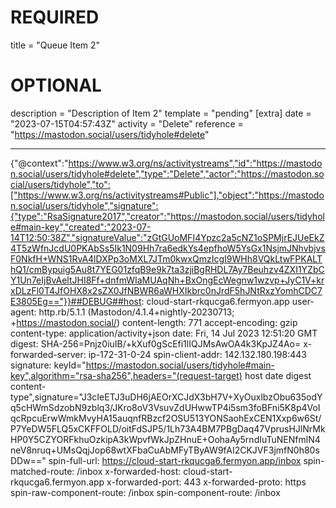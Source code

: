 
# REQUIRED
title = "Queue Item 2"
# OPTIONAL
description = "Description of Item 2"
template = "pending"
[extra]
date = "2023-07-15T04:57:43Z"
activity = "Delete"
reference = "https://mastodon.social/users/tidyhole#delete"

---
{"@context":"https://www.w3.org/ns/activitystreams","id":"https://mastodon.social/users/tidyhole#delete","type":"Delete","actor":"https://mastodon.social/users/tidyhole","to":["https://www.w3.org/ns/activitystreams#Public"],"object":"https://mastodon.social/users/tidyhole","signature":{"type":"RsaSignature2017","creator":"https://mastodon.social/users/tidyhole#main-key","created":"2023-07-14T12:50:38Z","signatureValue":"zGtGUoMFI4Ypzc2a5cNZ1oSPMjrEJUeEkZ4T5zWfnJcdU0PKAbSs5Ik1N09Hh7ra6edkYs4epfhoW5YsGx1NsjmJNhvbjvsF0NkfH+WNS1RvA4lDXPp3oMXL7JTm0kwxQmzIcgI9WHh8VQkLtwFPKALThQ1/cmBypuig5Au8t7YEG01zfqB9e9k7ta3zjiBgRHDL7Ay7Beuhzv4ZXI1YZbCY1Un7eIjBvAeltJHI8Ff+dnfmWIaMUAqNh+BxOngEcWegnw1wzvp+JyC1V+krxDLzFl0T4JfOHX8x2sZX0JfNBWR6aWHXIkbrc0nJrdF5hJNtRxzYomhCDC7E3805Eg=="}}##DEBUG##host: cloud-start-rkqucga6.fermyon.app
user-agent: http.rb/5.1.1 (Mastodon/4.1.4+nightly-20230713; +https://mastodon.social/)
content-length: 771
accept-encoding: gzip
content-type: application/activity+json
date: Fri, 14 Jul 2023 12:51:20 GMT
digest: SHA-256=Pnjz0iuIB/+kXuf0gScEfi1lIQJMsAwOA4k3KpJZ4Ao=
x-forwarded-server: ip-172-31-0-24
spin-client-addr: 142.132.180.198:443
signature: keyId="https://mastodon.social/users/tidyhole#main-key",algorithm="rsa-sha256",headers="(request-target) host date digest content-type",signature="J3cIeETJ3uDH6jAEOrXCJdX3bH7V+XyOuxlbzObu635odYq5cHWmSdzobN9zblq3/JKro8oV3VsuvZdUHwwTP4i5sm3foBFni5K8p4VoIqcRpcuErwWmkMvyHA15auqnfRBzcf2OSU513YONSaohExCEN1Xxp6w6St/P7YeDW5FLQ5xCKFFOLD/oitFdSJP5/1Lh73A4BM7PBgDaq47VprusHJlNrMkHP0Y5CZYORFkhuOzkipA3kWpvfWkJpZHnuE+OohaAy5rndIuTuNENfmlN4neV8nruq+UMsQqjJop68wtXFbaCuAbMFyTByAW9fAI2CKJVF3jmfN0h80sDDw=="
spin-full-url: https://cloud-start-rkqucga6.fermyon.app/inbox
spin-matched-route: /inbox
x-forwarded-host: cloud-start-rkqucga6.fermyon.app
x-forwarded-port: 443
x-forwarded-proto: https
spin-raw-component-route: /inbox
spin-component-route: /inbox

